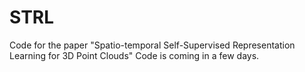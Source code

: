 # STRL
Code for the paper "Spatio-temporal Self-Supervised Representation Learning for 3D Point Clouds"
Code is coming in a few days.
